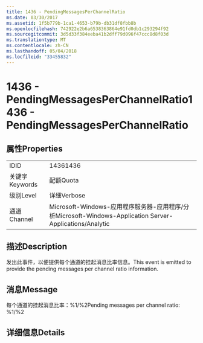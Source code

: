 ```yaml
---
title: 1436 - PendingMessagesPerChannelRatio
ms.date: 03/30/2017
ms.assetid: 1f5b779b-1ca1-4653-b79b-db31df8fbb8b
ms.openlocfilehash: 742922e2b6a6538363864e91fd0db1c293294f92
ms.sourcegitcommit: 3d5d33f384eeba41b2dff79d096f47ccc8d8f03d
ms.translationtype: MT
ms.contentlocale: zh-CN
ms.lasthandoff: 05/04/2018
ms.locfileid: "33455832"
---
```

# <a name="1436---pendingmessagesperchannelratio"></a><span data-ttu-id="b2a80-102">1436 - PendingMessagesPerChannelRatio</span><span class="sxs-lookup"><span data-stu-id="b2a80-102">1436 - PendingMessagesPerChannelRatio</span></span>
## <a name="properties"></a><span data-ttu-id="b2a80-103">属性</span><span class="sxs-lookup"><span data-stu-id="b2a80-103">Properties</span></span>  
  
|||  
|-|-|  
|<span data-ttu-id="b2a80-104">ID</span><span class="sxs-lookup"><span data-stu-id="b2a80-104">ID</span></span>|<span data-ttu-id="b2a80-105">1436</span><span class="sxs-lookup"><span data-stu-id="b2a80-105">1436</span></span>|  
|<span data-ttu-id="b2a80-106">关键字</span><span class="sxs-lookup"><span data-stu-id="b2a80-106">Keywords</span></span>|<span data-ttu-id="b2a80-107">配额</span><span class="sxs-lookup"><span data-stu-id="b2a80-107">Quota</span></span>|  
|<span data-ttu-id="b2a80-108">级别</span><span class="sxs-lookup"><span data-stu-id="b2a80-108">Level</span></span>|<span data-ttu-id="b2a80-109">详细</span><span class="sxs-lookup"><span data-stu-id="b2a80-109">Verbose</span></span>|  
|<span data-ttu-id="b2a80-110">通道</span><span class="sxs-lookup"><span data-stu-id="b2a80-110">Channel</span></span>|<span data-ttu-id="b2a80-111">Microsoft-Windows-应用程序服务器-应用程序/分析</span><span class="sxs-lookup"><span data-stu-id="b2a80-111">Microsoft-Windows-Application Server-Applications/Analytic</span></span>|  
  
## <a name="description"></a><span data-ttu-id="b2a80-112">描述</span><span class="sxs-lookup"><span data-stu-id="b2a80-112">Description</span></span>  
 <span data-ttu-id="b2a80-113">发出此事件，以便提供每个通道的挂起消息比率信息。</span><span class="sxs-lookup"><span data-stu-id="b2a80-113">This event is emitted to provide the pending messages per channel ratio information.</span></span>  
  
## <a name="message"></a><span data-ttu-id="b2a80-114">消息</span><span class="sxs-lookup"><span data-stu-id="b2a80-114">Message</span></span>  
 <span data-ttu-id="b2a80-115">每个通道的挂起消息比率：%1/%2</span><span class="sxs-lookup"><span data-stu-id="b2a80-115">Pending messages per channel ratio: %1/%2</span></span>  
  
## <a name="details"></a><span data-ttu-id="b2a80-116">详细信息</span><span class="sxs-lookup"><span data-stu-id="b2a80-116">Details</span></span>
